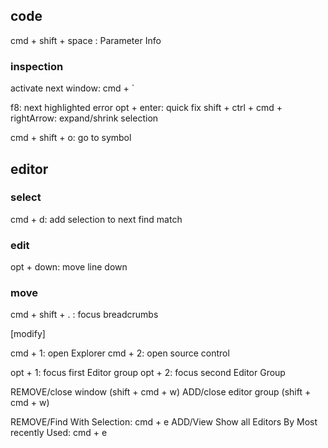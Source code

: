 ## code

cmd + shift + space : Parameter Info

### inspection

activate next window: cmd + `

f8: next highlighted error
opt + enter: quick fix
shift + ctrl + cmd + rightArrow: expand/shrink selection


cmd + shift + o: go to symbol



## editor

### select
cmd + d: add selection to next find match

### edit
opt + down: move line down

### move
cmd + shift + . : focus breadcrumbs





[modify]

cmd + 1: open Explorer
cmd + 2: open source control

opt + 1: focus first Editor group
opt + 2: focus second Editor Group


REMOVE/close window (shift + cmd + w)
ADD/close editor group (shift + cmd + w)

REMOVE/Find With Selection: cmd + e
ADD/View Show all Editors By Most recently Used: cmd + e
